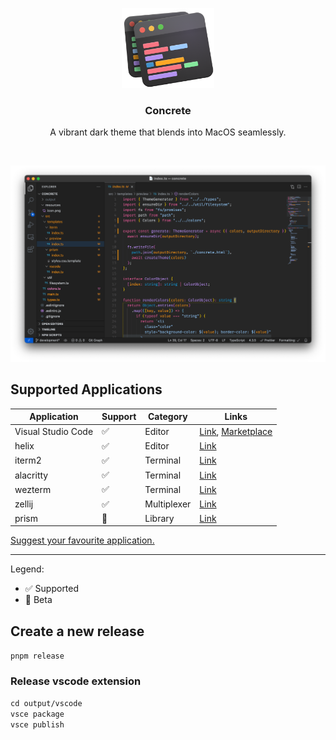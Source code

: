<p align="center">
  <img src="resources/icon.png" alt="Logo" height="128">

  <h3 align="center">Concrete</h3>

  <p align="center">
    A vibrant dark theme that blends into MacOS seamlessly.

  </p>
</p>
<br />

<p align="center">
  <img src="resources/preview.png" alt="Logo">
</p>

## Supported Applications

| Application        | Support | Category    | Links                                                                                                                            |
| ------------------ | ------- | ----------- | -------------------------------------------------------------------------------------------------------------------------------- |
| Visual Studio Code | ✅      | Editor      | [Link](https://code.visualstudio.com), [Marketplace](https://marketplace.visualstudio.com/items?itemName=bezbac.concrete-vscode) |
| helix              | ✅      | Editor      | [Link](https://helix-editor.com)                                                                                                 |
| iterm2             | ✅      | Terminal    | [Link](https://iterm2.com)                                                                                                       |
| alacritty          | ✅      | Terminal    | [Link](https://alacritty.org)                                                                                                    |
| wezterm            | ✅      | Terminal    | [Link](https://wezfurlong.org/wezterm/index.html)                                                                                |
| zellij             | ✅      | Multiplexer | [Link](https://zellij.dev)                                                                                                       |
| prism              | 🚧      | Library     | [Link](https://prismjs.com)                                                                                                      |

[Suggest your favourite application.](https://github.com/bezbac/concrete/issues)

---

Legend:

- ✅ Supported
- 🚧 Beta

## Create a new release

`pnpm release`

### Release vscode extension

`cd output/vscode`  
`vsce package`  
`vsce publish`
